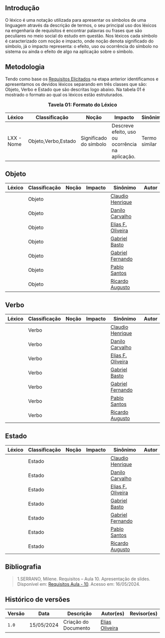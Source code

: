 ## Introdução

O léxico é uma notação utilizada para apresentar os símbolos de uma linguagem através da descrição de termos, o seu principal uso dos léxicos na engenharia de requisitos é encontrar palavras ou frases que são peculiares no meio social do estudo em questão. Nos léxicos cada símbolo é caracterizado com noção e impacto, onde noção denota significado do símbolo, já o impacto representa: o efeito, uso ou ocorrência do símbolo no sistema ou ainda o efeito de algo na aplicação sobre o símbolo.

## Metodologia

Tendo como base os [Requisitos Elicitados](../elicitacao/requisitos_elicitados.md) na etapa anterior identificamos e apresentamos os devidos léxicos separando em três classes que são: Objeto, Verbo e Estado que são descritas logo abaixo. Na tabela 01 é mostrado o formato ao qual os léxicos estão estruturados.

<font size="3"><p style="text-align: center">**Tavela 01: Formato do Léxico** </p></font>

|Léxico|Classificação|Noção|Impacto|Sinônimo|Autor|
|------|-------------|-----|-------|--------|-----|
|LXX - Nome |Objeto,Verbo,Estado|Significado do símbolo|Descreve efeito, uso ou ocorrência na aplicação.|Termo similar|Integrante responsável pelo léxico|

## Objeto

|Léxico|Classificação|Noção|Impacto|Sinônimo|Autor|
|------|-------------|-----|-------|--------|-----|
|  | Objeto |  |  | [Claudio Henrique](https://github.com/claudiohsc) |
|  | Objeto |  |  | [Danilo Carvalho](https://github.com/Danilo-Carvalho-Antunes) |
|  | Objeto |  |  | [Elias F. Oliveira](https://www.github.com/EliasOliver21) |
|  | Objeto |  |  | [Gabriel Basto](https://github.com/Bertolazi) |
|  | Objeto |  |  | [Gabriel Fernando](https://github.com/MMcLovin) |
|  | Objeto |  |  | [Pablo Santos](https://github.com/pabloheika) |
|  | Objeto |  |  | [Ricardo Augusto](https://github.com/avmricardo) |


## Verbo

|Léxico|Classificação|Noção|Impacto|Sinônimo|Autor|
|------|-------------|-----|-------|--------|-----|
|  | Verbo |  |  | [Claudio Henrique](https://github.com/claudiohsc) |
|  | Verbo |  |  | [Danilo Carvalho](https://github.com/Danilo-Carvalho-Antunes) |
|  | Verbo |  |  | [Elias F. Oliveira](https://www.github.com/EliasOliver21) |
|  | Verbo |  |  | [Gabriel Basto](https://github.com/Bertolazi) |
|  | Verbo |  |  | [Gabriel Fernando](https://github.com/MMcLovin) |
|  | Verbo |  |  | [Pablo Santos](https://github.com/pabloheika) |
|  | Verbo |  |  | [Ricardo Augusto](https://github.com/avmricardo) |

## Estado

|Léxico|Classificação|Noção|Impacto|Sinônimo|Autor|
|------|-------------|-----|-------|--------|-----|
|  | Estado |  |  | [Claudio Henrique](https://github.com/claudiohsc) |
|  | Estado |  |  | [Danilo Carvalho](https://github.com/Danilo-Carvalho-Antunes) |
|  | Estado |  |  | [Elias F. Oliveira](https://www.github.com/EliasOliver21) |
|  | Estado |  |  | [Gabriel Basto](https://github.com/Bertolazi) |
|  | Estado |  |  | [Gabriel Fernando](https://github.com/MMcLovin) |
|  | Estado |  |  | [Pablo Santos](https://github.com/pabloheika) |
|  | Estado |  |  | [Ricardo Augusto](https://github.com/avmricardo) |


## Bibliografia

> 1.SERRANO, Milene. Requisitos – Aula 10. Apresentação de slides. Disponível em: [Requisitos Aula - 10](https://aprender3.unb.br/pluginfile.php/2845027/mod_resource/content/1/Aula%2010.pdf). Acesso em: 16/05/2024.

## Histórico de versões
Versão |   Data  | Descrição | Autor(es) | Revisor(es)
------ | ---- | ------ | ---------- | ----------
` 1.0 `| 15/05/2024 | Criação do Documento | [Elias Oliveira](https://github.com/EliasOliver21) | []() |